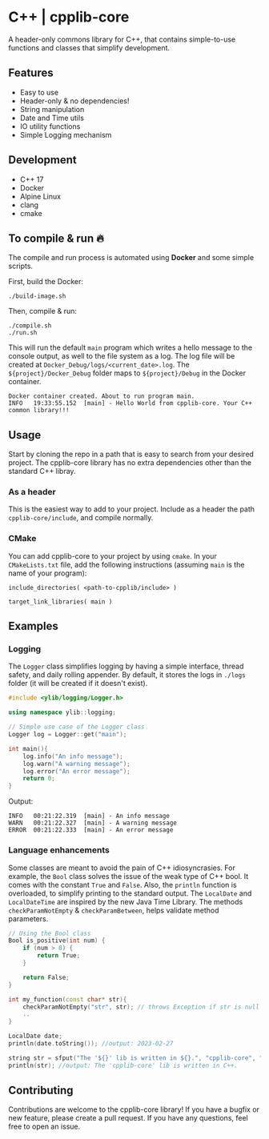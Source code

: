 # C++ | cpplib-core
A header-only commons library for C++, that contains simple-to-use functions and classes that simplify development.


## Features
- Easy to use
- Header-only & no dependencies!
- String manipulation
- Date and Time utils
- IO utility functions
- Simple Logging mechanism

## Development
- C++ 17
- Docker
- Alpine Linux
- clang
- cmake

## To compile & run 🔥

The compile and run process is automated using **Docker** and some simple scripts.

First, build the Docker:
```shell
./build-image.sh
```
Then, compile & run:
```shell
./compile.sh
./run.sh
```

This will run the default `main` program which writes a hello message to the console output, as well to the file system as a log. The log file will be created at `Docker_Debug/logs/<current_date>.log`. The `${project}/Docker_Debug` folder maps to `${project}/Debug` in the Docker container.

```console
Docker container created. About to run program main.
INFO   19:33:55.152  [main] - Hello World from cpplib-core. Your C++ common library!!!
```

## Usage
Start by cloning the repo in a path that is easy to search from your desired project. The cpplib-core library has no extra dependencies other than the standard C++ libray.

### As a header
This is the easiest way to add to your project. Include as a header the path `cpplib-core/include`, and compile normally.

### CMake
You can add cpplib-core to your project by using `cmake`. In your `CMakeLists.txt` file, add the following instructions (assuming `main` is the name of your program):
```
include_directories( <path-to-cpplib/include> )

target_link_libraries( main )
```

## Examples
### Logging
The `Logger` class simplifies logging by having a simple interface, thread safety, and daily rolling appender. By default, it stores the logs in `./logs` folder (it will be created if it doesn't exist).

```cpp
#include <ylib/logging/Logger.h>

using namespace ylib::logging;

// Simple use case of the Logger class
Logger log = Logger::get("main");

int main(){
    log.info("An info message");
    log.warn("A warning message");
    log.error("An error message");
    return 0;
}
```
Output:
```console
INFO   00:21:22.319  [main] - An info message
WARN   00:21:22.327  [main] - A warning message
ERROR  00:21:22.333  [main] - An error message
```

### Language enhancements
Some classes are meant to avoid the pain of C++ idiosyncrasies. For example, the `Bool` class solves the issue of the weak type of C++ bool. It comes with the constant `True` and `False`. Also, the `println` function is overloaded, to simplify printing to the standard output. The `LocalDate` and `LocalDateTime` are inspired by the new Java Time Library. The methods `checkParamNotEmpty` & `checkParamBetween`,  helps validate method parameters.

```cpp
// Using the Bool class
Bool is_positive(int num) {
    if (num > 0) {
        return True;
    }

    return False;
}
```

```cpp
int my_function(const char* str){
    checkParamNotEmpty("str", str); // throws Exception if str is null or empty
    ..
}
```

```cpp
LocalDate date;
println(date.toString()); //output: 2023-02-27
```

```cpp
string str = sfput("The '${}' lib is written in ${}.", "cpplib-core", "C++");
println(str); //output: The 'cpplib-core' lib is written in C++.
```

## Contributing
 Contributions are welcome to the cpplib-core library! If you have a bugfix or new feature, please create a pull request. If you have any questions, feel free to open an issue.